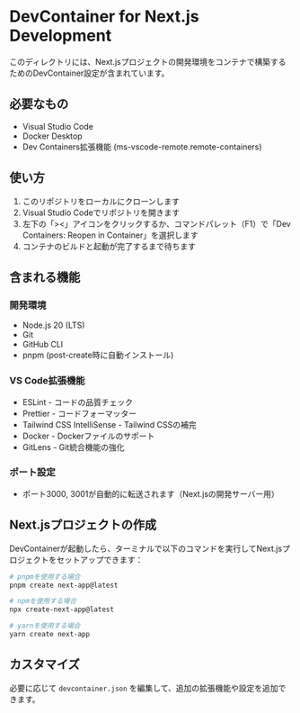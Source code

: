 # DevContainer for Next.js Development

このディレクトリには、Next.jsプロジェクトの開発環境をコンテナで構築するためのDevContainer設定が含まれています。

## 必要なもの

- Visual Studio Code
- Docker Desktop
- Dev Containers拡張機能 (ms-vscode-remote.remote-containers)

## 使い方

1. このリポジトリをローカルにクローンします
2. Visual Studio Codeでリポジトリを開きます
3. 左下の「><」アイコンをクリックするか、コマンドパレット（F1）で「Dev Containers: Reopen in Container」を選択します
4. コンテナのビルドと起動が完了するまで待ちます

## 含まれる機能

### 開発環境
- Node.js 20 (LTS)
- Git
- GitHub CLI
- pnpm (post-create時に自動インストール)

### VS Code拡張機能
- ESLint - コードの品質チェック
- Prettier - コードフォーマッター
- Tailwind CSS IntelliSense - Tailwind CSSの補完
- Docker - Dockerファイルのサポート
- GitLens - Git統合機能の強化

### ポート設定
- ポート3000, 3001が自動的に転送されます（Next.jsの開発サーバー用）

## Next.jsプロジェクトの作成

DevContainerが起動したら、ターミナルで以下のコマンドを実行してNext.jsプロジェクトをセットアップできます：

```bash
# pnpmを使用する場合
pnpm create next-app@latest

# npmを使用する場合
npx create-next-app@latest

# yarnを使用する場合
yarn create next-app
```

## カスタマイズ

必要に応じて `devcontainer.json` を編集して、追加の拡張機能や設定を追加できます。
